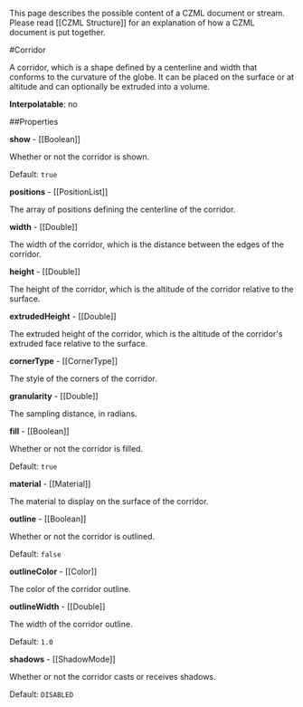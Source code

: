 This page describes the possible content of a CZML document or stream.  Please read [[CZML Structure]] for an explanation of how a CZML document is put together.

#Corridor

A corridor, which is a shape defined by a centerline and width that conforms to the curvature of the globe. It can be placed on the surface or at altitude and can optionally be extruded into a volume.

**Interpolatable**: no

##Properties

**show** - [[Boolean]]

Whether or not the corridor is shown.

Default: `true`


**positions** - [[PositionList]]

The array of positions defining the centerline of the corridor.


**width** - [[Double]]

The width of the corridor, which is the distance between the edges of the corridor.


**height** - [[Double]]

The height of the corridor, which is the altitude of the corridor relative to the surface.


**extrudedHeight** - [[Double]]

The extruded height of the corridor, which is the altitude of the corridor's extruded face relative to the surface.


**cornerType** - [[CornerType]]

The style of the corners of the corridor.


**granularity** - [[Double]]

The sampling distance, in radians.


**fill** - [[Boolean]]

Whether or not the corridor is filled.

Default: `true`


**material** - [[Material]]

The material to display on the surface of the corridor.


**outline** - [[Boolean]]

Whether or not the corridor is outlined.

Default: `false`


**outlineColor** - [[Color]]

The color of the corridor outline.


**outlineWidth** - [[Double]]

The width of the corridor outline.

Default: `1.0`


**shadows** - [[ShadowMode]]

Whether or not the corridor casts or receives shadows.

Default: `DISABLED`


